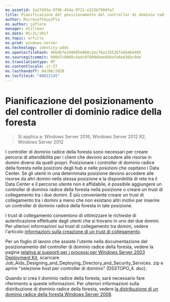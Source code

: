 ```yaml
---
ms.assetid: 2a2f493a-9796-454a-9721-e223b799dfa7
title: Pianificazione del posizionamento del controller di dominio radice della foresta
author: MicrosoftGuyJFlo
ms.author: joflore
manager: mtillman
ms.date: 05/31/2017
ms.topic: article
ms.prod: windows-server
ms.technology: identity-adds
ms.openlocfilehash: 4bbdbfe294695e068c2ec76a135526febb4b6485
ms.sourcegitcommit: b00d7c8968c4adc8f699dbee694afe6ed36bc9de
ms.translationtype: MT
ms.contentlocale: it-IT
ms.lasthandoff: 04/08/2020
ms.locfileid: "80822145"
---
```

# <a name="planning-forest-root-domain-controller-placement"></a>Pianificazione del posizionamento del controller di dominio radice della foresta

>Si applica a: Windows Server 2016, Windows Server 2012 R2, Windows Server 2012

I controller di dominio radice della foresta sono necessari per creare percorsi di attendibilità per i client che devono accedere alle risorse in domini diversi da quelli propri. Posizionare i controller di dominio radice della foresta nelle posizioni degli hub e nelle posizioni che ospitano i Data Center. Se gli utenti in una determinata posizione devono accedere alle risorse da altri domini nella stessa posizione e la disponibilità di rete tra il Data Center e il percorso utente non è affidabile, è possibile aggiungere un controller di dominio radice della foresta nella posizione o creare un trust di collegamento tra i due domini. È più conveniente creare un trust di collegamento tra i domini a meno che non esistano altri motivi per inserire un controller di dominio radice della foresta in tale posizione.  
  
I trust di collegamento consentono di ottimizzare le richieste di autenticazione effettuate dagli utenti che si trovano in uno dei due domini. Per ulteriori informazioni sui trust di collegamento tra domini, vedere l'articolo [informazioni sulla creazione di un trust di collegamento](https://go.microsoft.com/fwlink/?LinkId=107061).  
  
Per un foglio di lavoro che assiste l'utente nella documentazione del posizionamento del controller di dominio radice della foresta, vedere la pagina [relativa ai supporti per i processi per Windows Server 2003 Deployment Kit](https://go.microsoft.com/fwlink/?LinkID=102558), scaricare Job_Aids_Designing_and_Deploying_Directory_and_Security_Services. zip e aprire "selezione host per controller di dominio" (DSSTOPO_4. doc).  
  
Quando si crea il dominio radice della foresta, sarà necessario fare riferimento a queste informazioni. Per ulteriori informazioni sulla distribuzione di dominio radice della foresta, vedere [la distribuzione di un dominio radice della foresta Windows Server 2008](https://technet.microsoft.com/library/cc731174.aspx).  
